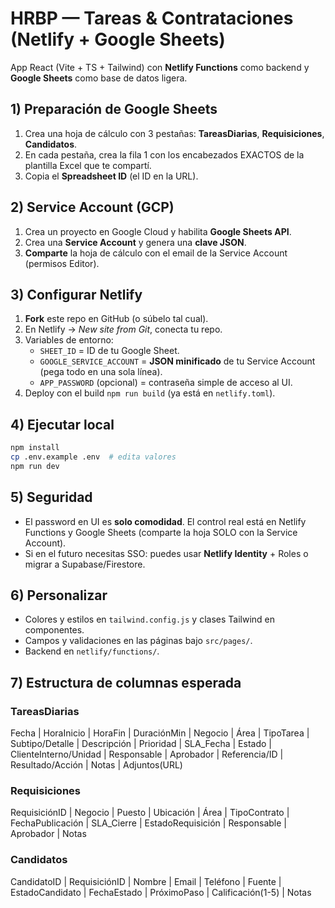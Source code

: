 # HRBP — Tareas & Contrataciones (Netlify + Google Sheets)

App React (Vite + TS + Tailwind) con **Netlify Functions** como backend y **Google Sheets** como base de datos ligera.

## 1) Preparación de Google Sheets
1. Crea una hoja de cálculo con 3 pestañas: **TareasDiarias**, **Requisiciones**, **Candidatos**.
2. En cada pestaña, crea la fila 1 con los encabezados EXACTOS de la plantilla Excel que te compartí.
3. Copia el **Spreadsheet ID** (el ID en la URL).

## 2) Service Account (GCP)
1. Crea un proyecto en Google Cloud y habilita **Google Sheets API**.
2. Crea una **Service Account** y genera una **clave JSON**.
3. **Comparte** la hoja de cálculo con el email de la Service Account (permisos Editor).

## 3) Configurar Netlify
1. **Fork** este repo en GitHub (o súbelo tal cual).
2. En Netlify → *New site from Git*, conecta tu repo.
3. Variables de entorno:
   - `SHEET_ID` = ID de tu Google Sheet.
   - `GOOGLE_SERVICE_ACCOUNT` = **JSON minificado** de tu Service Account (pega todo en una sola línea).
   - `APP_PASSWORD` (opcional) = contraseña simple de acceso al UI.
4. Deploy con el build `npm run build` (ya está en `netlify.toml`).

## 4) Ejecutar local
```bash
npm install
cp .env.example .env  # edita valores
npm run dev
```

## 5) Seguridad
- El password en UI es **solo comodidad**. El control real está en Netlify Functions y Google Sheets (comparte la hoja SOLO con la Service Account).
- Si en el futuro necesitas SSO: puedes usar **Netlify Identity** + Roles o migrar a Supabase/Firestore.

## 6) Personalizar
- Colores y estilos en `tailwind.config.js` y clases Tailwind en componentes.
- Campos y validaciones en las páginas bajo `src/pages/`.
- Backend en `netlify/functions/`.

## 7) Estructura de columnas esperada
### TareasDiarias
Fecha | HoraInicio | HoraFin | DuraciónMin | Negocio | Área | TipoTarea | Subtipo/Detalle | Descripción | Prioridad | SLA_Fecha | Estado | ClienteInterno/Unidad | Responsable | Aprobador | Referencia/ID | Resultado/Acción | Notas | Adjuntos(URL)

### Requisiciones
RequisiciónID | Negocio | Puesto | Ubicación | Área | TipoContrato | FechaPublicación | SLA_Cierre | EstadoRequisición | Responsable | Aprobador | Notas

### Candidatos
CandidatoID | RequisiciónID | Nombre | Email | Teléfono | Fuente | EstadoCandidato | FechaEstado | PróximoPaso | Calificación(1-5) | Notas